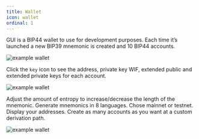 ```yaml
---
title: Wallet
icon: wallet
ordinal: 1
---
```


GUI is a BIP44 wallet to use for development purposes. Each time it’s launched a new BIP39 mnemonic is created and 10 BIP44 accounts.

![example wallet](/images/gui1.png)

Click the `key` icon to see the address, private key WIF, extended public and extended private keys for each account.

![example wallet](/images/gui-wallet-1.png)

Adjust the amount of entropy to increase/decrease the length of the mnemonic. Generate mnemonics in 8 languages. Chose mainnet or testnet. Display your addresses. Create as many accounts as you want at a custom derivation path.

![example wallet](/images/gui-wallet-2.png)
